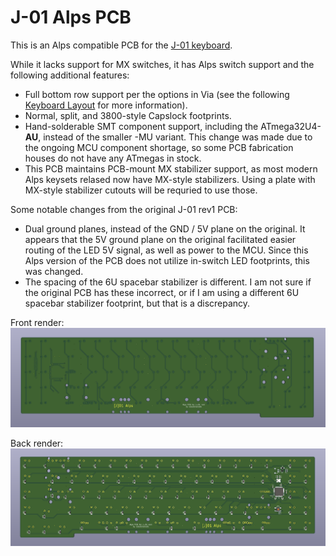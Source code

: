 # J-01 Alps PCB

This is an Alps compatible PCB for the [J-01 keyboard](https://geekhack.org/index.php?topic=107597).

While it lacks support for MX switches, it has Alps switch support and the following additional features:
- Full bottom row support per the options in Via (see the following [Keyboard Layout](http://www.keyboard-layout-editor.com/#/gists/1aa1c3e0d55bc183d22bc74a1a26bc83) for more information).
- Normal, split, and 3800-style Capslock footprints.
- Hand-solderable SMT component support, including the ATmega32U4-**AU**, instead of the smaller -MU variant. This change was made due to the ongoing MCU component shortage, so some PCB fabrication houses do not have any ATmegas in stock.
- This PCB maintains PCB-mount MX stabilizer support, as most modern Alps keysets relased now have MX-style stabilizers. Using a plate with MX-style stabilizer cutouts will be requried to use those.

Some notable changes from the original J-01 rev1 PCB:
- Dual ground planes, instead of the GND / 5V plane on the original. It appears that the 5V ground plane on the original facilitated easier routing of the LED 5V signal, as well as power to the MCU. Since this Alps version of the PCB does not utilize in-switch LED footprints, this was changed.
- The spacing of the 6U spacebar stabilizer is different. I am not sure if the original PCB has these incorrect, or if I am using a different 6U spacebar stabilizer footprint, but that is a discrepancy.

Front render:
![Render of front of J-01 Alps PCB](https://raw.githubusercontent.com/andygunn/J-01-PCB-Alps/main/renders/J-01_Alps_render_front.png?token=GHSAT0AAAAAABOQ4XPGIGD7XHSUWNEJTQ6CYOZZFXQ)

Back render:
![Render of back of J-01 Alps PCB](https://raw.githubusercontent.com/andygunn/J-01-PCB-Alps/main/renders/J-01_Alps_render_back.png?token=GHSAT0AAAAAABOQ4XPHWQAULH3V4LLZ7KI4YOZZFUQ)
